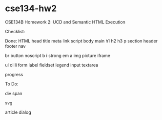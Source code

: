 # cse134-hw2
CSE134B Homework 2: UCD and Semantic HTML Execution

Checklist:

Done:
HTML
head
title
meta
link
script
body
main
h1
h2
h3
p
section
header
footer
nav

br
button
noscript
b
i
strong
em
a
img
picture
iframe

ul
ol
li
form
label
fieldset
legend
input
textarea

progress

To Do:

div
span

svg

article
dialog
